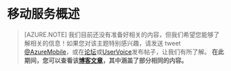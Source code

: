 <properties urlDisplayName="移动服务概述" pageTitle="移动服务概述 |移动开发人员中心" metaKeywords="" description="了解移动服务。" metaCanonical="" disqusComments="1" umbracoNaviHide="1" documentationCenter="Mobile" title="Mobile Services Overview" authors="mahender"  manager="dwrede" services="mobile-services"/>
<tags ms.service="mobile-services"
    ms.date=""
    wacn.date=""
    />

<tags ms.service="mobile-services" ms.workload="mobile" ms.tgt_pltfrm="mobile-multiple" ms.devlang="multiple" ms.topic="article" ms.date="08/19/2014" ms.author="mahender" />

# 移动服务概述


>[AZURE.NOTE] 我们目前还没有准备好相关的内容，但我们希望您能够了解相关的信息！如果您对该主题特别感兴趣，请发送 tweet [@AzureMobile]，或在[论坛]或[UserVoice]发布帖子，让我们有所了解。
> **在此期间，您可以查看该[博客文章]，其中涵盖了部分相同的内容。**



<!-- URLs. -->
[@AzureMobile]: https://twitter.com/AzureMobile
[论坛]: http://social.msdn.microsoft.com/Forums/windowsazure/zh-cn/home?forum=azuremobile
[UserVoice]: http://feedback.azure.com/forums/216254-mobile-services
[博客文章]: http://azure.microsoft.com/blog/2014/07/11/azure-mobile-services-why-should-asp-net-developers-care/
